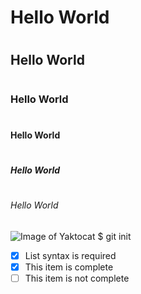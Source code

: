 # <H1>Hello World</H1>
# <H2>Hello World</H2>
# <H3>Hello World</H3>
# <H4>Hello World</H4>
# <H5>Hello World</H5>
# <H6>Hello World</H6>
![Image of Yaktocat](https://octodex.github.com/images/yaktocat.png)
$ git init
- [x] List syntax is required
- [x] This item is complete
- [ ] This item is not complete
